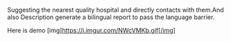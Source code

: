  Suggesting the nearest quality hospital and directly contacts with them.And also
  Description
  generate a bilingual report to pass the language barrier.
  
  Here is demo
  [img]https://i.imgur.com/NWcVMKb.gif[/img]
 
